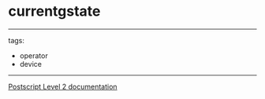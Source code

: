 # currentgstate

---
tags:

- operator
- device

---

[Postscript Level 2 documentation](https://hepunx.rl.ac.uk/~adye/psdocs/ref/PSL2c.html#currentgstate)
